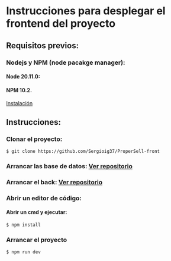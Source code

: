 # Instrucciones para desplegar el frontend del proyecto

## Requisitos previos:

### Nodejs y NPM (node pacakge manager):
#### Node 20.11.0:
#### NPM 10.2.
[Instalación](https://docs.npmjs.com/downloading-and-installing-node-js-and-npm)

## Instrucciones:
### Clonar el proyecto:
```
$ git clone https://github.com/Sergioig37/ProperSell-front
```

### Arrancar las base de datos: [Ver repositorio](https://github.com/Sergioig37/Docker)
### Arrancar el back: [Ver repositorio](https://github.com/Sergioig37/ProperSell-back)

### Abrir un editor de código:
#### Abrir un cmd y ejecutar:
```
$ npm install
```
### Arrancar el proyecto
```
$ npm run dev
```


